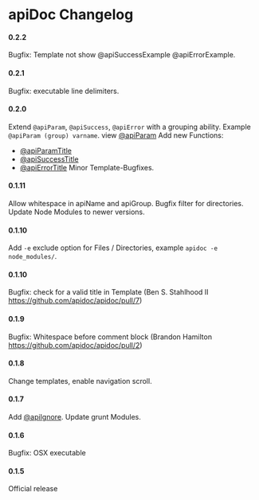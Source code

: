 # apiDoc Changelog

#### 0.2.2
Bugfix: Template not show @apiSuccessExample @apiErrorExample.

#### 0.2.1
Bugfix: executable line delimiters.

#### 0.2.0
Extend `@apiParam`, `@apiSuccess`, `@apiError` with a grouping ability. Example `@apiParam (group) varname`.
view [@apiParam](http://apidocjs.com/#param-api-param)
Add new Functions:
* [@apiParamTitle](http://apidocjs.com/#param-api-param-title)
* [@apiSuccessTitle](http://apidocjs.com/#param-api-success-title)
* [@apiErrorTitle](http://apidocjs.com/#param-api-error-title)
Minor Template-Bugfixes.

#### 0.1.11
Allow whitespace in apiName and apiGroup.
Bugfix filter for directories.
Update Node Modules to newer versions.

#### 0.1.10
Add `-e` exclude option for Files / Directories, example `apidoc -e node_modules/`.

#### 0.1.10
Bugfix: check for a valid title in Template (Ben S. Stahlhood II https://github.com/apidoc/apidoc/pull/7)

#### 0.1.9
Bugfix: Whitespace before comment block (Brandon Hamilton https://github.com/apidoc/apidoc/pull/2)

#### 0.1.8
Change templates, enable navigation scroll.

#### 0.1.7
Add [@apiIgnore](http://apidocjs.com/#param-api-ignore).
Update grunt Modules.

#### 0.1.6
Bugfix: OSX executable

#### 0.1.5
Official release